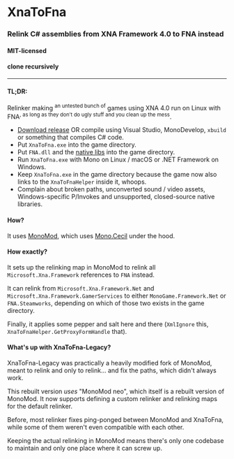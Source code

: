 # XnaToFna
### Relink C# assemblies from XNA Framework 4.0 to FNA instead
#### MIT-licensed
#### clone recursively
----

#### TL;DR:
Relinker making <sup>an untested bunch of</sup> games using XNA 4.0 run on Linux with FNA<sup>, as long as they don't do ugly stuff and you clean up the mess</sup>.

* [Download release](https://github.com/0x0ade/XnaToFna/releases) OR compile using Visual Studio, MonoDevelop, `xbuild` or something that compiles C# code.
* Put `XnaToFna.exe` into the game directory.
* Put `FNA.dll` and the [native libs](http://fna.flibitijibibo.com/archive/fnalibs.tar.bz2) into the game directory.
* Run `XnaToFna.exe` with Mono on Linux / macOS or .NET Framework on Windows.
* Keep `XnaToFna.exe` in the game directory because the game now also links to the `XnaToFnaHelper` inside it, whoops.
* Complain about broken paths, unconverted sound / video assets, Windows-specific P/Invokes and unsupported, closed-source native libraries.

#### How?

It uses [MonoMod](https://github.com/0x0ade/MonoMod/), which uses [Mono.Cecil](https://github.com/jbevain/cecil) under the hood.

#### How exactly?

It sets up the relinking map in MonoMod to relink all `Microsoft.Xna.Framework` references to `FNA` instead.

It can relink from `Microsoft.Xna.Framework.Net` and `Microsoft.Xna.Framework.GamerServices` to either `MonoGame.Framework.Net` or `FNA.Steamworks`, depending on which of those two exists in the game directory.

Finally, it applies some pepper and salt here and there (`XmlIgnore` this, `XnaToFnaHelper.GetProxyFormHandle` that).

#### What's up with XnaToFna-Legacy?

XnaToFna-Legacy was practically a heavily modified fork of MonoMod, meant to relink and only to relink... and fix the paths, which didn't always work.

This rebuilt version *uses* "MonoMod neo", which itself is a rebuilt version of MonoMod. It now supports defining a custom relinker and relinking maps for the default relinker.

Before, most relinker fixes ping-ponged between MonoMod and XnaToFna, while some of them weren't even compatible with each other.

Keeping the actual relinking in MonoMod means there's only one codebase to maintain and only one place where it can screw up.
